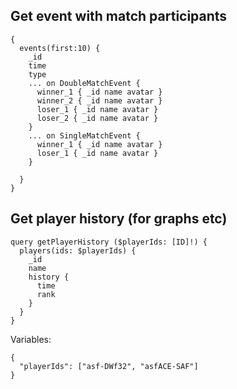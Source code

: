 ## Get event with match participants

```
{
  events(first:10) {
    _id 
    time
    type
    ... on DoubleMatchEvent { 
      winner_1 { _id name avatar }
      winner_2 { _id name avatar }
      loser_1 { _id name avatar }
      loser_2 { _id name avatar }
    }
    ... on SingleMatchEvent {
      winner_1 { _id name avatar }
      loser_1 { _id name avatar }
    }
  
  }
}
```

## Get player history (for graphs etc)

```
query getPlayerHistory ($playerIds: [ID]!) {
  players(ids: $playerIds) {
    _id
    name
    history {
      time
      rank
    }
  }
}
```
Variables:
```
{
  "playerIds": ["asf-DWf32", "asfACE-SAF"]
}
```
